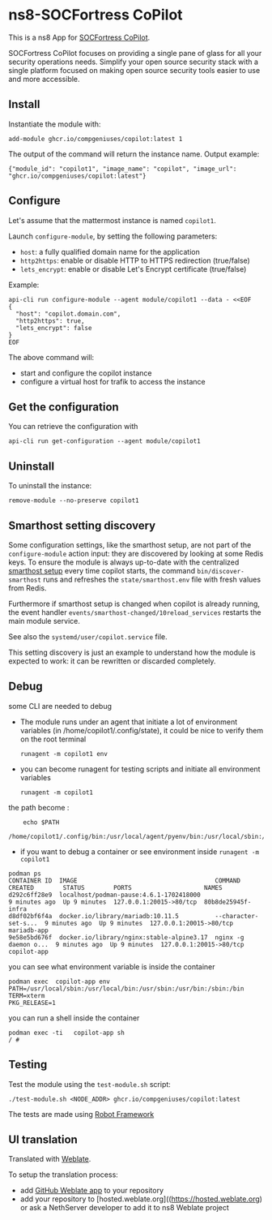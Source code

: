 # ns8-SOCFortress CoPilot

This is a ns8 App for [SOCFortress CoPilot](https://github.com/socfortress/CoPilot).

SOCFortress CoPilot focuses on providing a single pane of glass for all your security operations needs. Simplify your open source security stack with a single platform focused on making open source security tools easier to use and more accessible.


## Install

Instantiate the module with:

    add-module ghcr.io/compgeniuses/copilot:latest 1

The output of the command will return the instance name.
Output example:

    {"module_id": "copilot1", "image_name": "copilot", "image_url": "ghcr.io/compgeniuses/copilot:latest"}

## Configure

Let's assume that the mattermost instance is named `copilot1`.

Launch `configure-module`, by setting the following parameters:
- `host`: a fully qualified domain name for the application
- `http2https`: enable or disable HTTP to HTTPS redirection (true/false)
- `lets_encrypt`: enable or disable Let's Encrypt certificate (true/false)


Example:

```
api-cli run configure-module --agent module/copilot1 --data - <<EOF
{
  "host": "copilot.domain.com",
  "http2https": true,
  "lets_encrypt": false
}
EOF
```

The above command will:
- start and configure the copilot instance
- configure a virtual host for trafik to access the instance

## Get the configuration
You can retrieve the configuration with

```
api-cli run get-configuration --agent module/copilot1
```

## Uninstall

To uninstall the instance:

    remove-module --no-preserve copilot1

## Smarthost setting discovery

Some configuration settings, like the smarthost setup, are not part of the
`configure-module` action input: they are discovered by looking at some
Redis keys.  To ensure the module is always up-to-date with the
centralized [smarthost
setup](https://nethserver.github.io/ns8-core/core/smarthost/) every time
copilot starts, the command `bin/discover-smarthost` runs and refreshes
the `state/smarthost.env` file with fresh values from Redis.

Furthermore if smarthost setup is changed when copilot is already
running, the event handler `events/smarthost-changed/10reload_services`
restarts the main module service.

See also the `systemd/user/copilot.service` file.

This setting discovery is just an example to understand how the module is
expected to work: it can be rewritten or discarded completely.

## Debug

some CLI are needed to debug

- The module runs under an agent that initiate a lot of environment variables (in /home/copilot1/.config/state), it could be nice to verify them
on the root terminal

    `runagent -m copilot1 env`

- you can become runagent for testing scripts and initiate all environment variables
  
    `runagent -m copilot1`

 the path become : 
```
    echo $PATH
    /home/copilot1/.config/bin:/usr/local/agent/pyenv/bin:/usr/local/sbin:/usr/local/bin:/usr/sbin:/usr/bin:/usr/
```

- if you want to debug a container or see environment inside
 `runagent -m copilot1`
 ```
podman ps
CONTAINER ID  IMAGE                                      COMMAND               CREATED        STATUS        PORTS                    NAMES
d292c6ff28e9  localhost/podman-pause:4.6.1-1702418000                          9 minutes ago  Up 9 minutes  127.0.0.1:20015->80/tcp  80b8de25945f-infra
d8df02bf6f4a  docker.io/library/mariadb:10.11.5          --character-set-s...  9 minutes ago  Up 9 minutes  127.0.0.1:20015->80/tcp  mariadb-app
9e58e5bd676f  docker.io/library/nginx:stable-alpine3.17  nginx -g daemon o...  9 minutes ago  Up 9 minutes  127.0.0.1:20015->80/tcp  copilot-app
```

you can see what environment variable is inside the container
```
podman exec  copilot-app env
PATH=/usr/local/sbin:/usr/local/bin:/usr/sbin:/usr/bin:/sbin:/bin
TERM=xterm
PKG_RELEASE=1

```

you can run a shell inside the container

```
podman exec -ti   copilot-app sh
/ # 
```
## Testing

Test the module using the `test-module.sh` script:


    ./test-module.sh <NODE_ADDR> ghcr.io/compgeniuses/copilot:latest

The tests are made using [Robot Framework](https://robotframework.org/)

## UI translation

Translated with [Weblate](https://hosted.weblate.org/projects/ns8/).

To setup the translation process:

- add [GitHub Weblate app](https://docs.weblate.org/en/latest/admin/continuous.html#github-setup) to your repository
- add your repository to [hosted.weblate.org]((https://hosted.weblate.org) or ask a NethServer developer to add it to ns8 Weblate project
